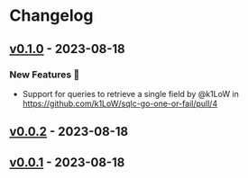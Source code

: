 # Changelog

## [v0.1.0](https://github.com/k1LoW/sqlc-go-one-or-fail/compare/v0.0.2...v0.1.0) - 2023-08-18
### New Features 🎉
- Support for queries to retrieve a single field by @k1LoW in https://github.com/k1LoW/sqlc-go-one-or-fail/pull/4

## [v0.0.2](https://github.com/k1LoW/sqlc-go-one-or-fail/compare/v0.0.1...v0.0.2) - 2023-08-18

## [v0.0.1](https://github.com/k1LoW/sqlc-go-one-or-fail/commits/v0.0.1) - 2023-08-18
